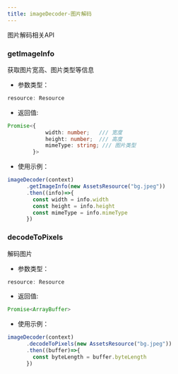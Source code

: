 ```yaml
---
title: imageDecoder-图片解码
---
```


图片解码相关API

### getImageInfo

获取图片宽高、图片类型等信息

* 参数类型：
```typescript
resource: Resource 
```
* 返回值:
```typescript
Promise<{
            width: number;   /// 宽度
            height: number;  /// 高度
            mimeType: string; /// 图片类型
        }>
```

* 使用示例：
```typescript
imageDecoder(context)
      .getImageInfo(new AssetsResource("bg.jpeg"))
      .then((info)=>{
        const width = info.width
        const height = info.height
        const mimeType = info.mimeType
      })
```

### decodeToPixels

解码图片

* 参数类型：
```typescript
resource: Resource 
```
* 返回值:
```typescript
Promise<ArrayBuffer>
```

* 使用示例：
```typescript
imageDecoder(context)
      .decodeToPixels(new AssetsResource("bg.jpeg"))
      .then((buffer)=>{
        const byteLength = buffer.byteLength
      })
```